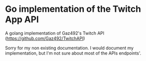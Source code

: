 # Go implementation of the Twitch App API
A golang implementation of Gaz492's Twitch API (https://github.com/Gaz492/TwitchAPI)

Sorry for my non existing documentation.
I would document my implementation, but I'm not sure about most of the APIs endpoints'.